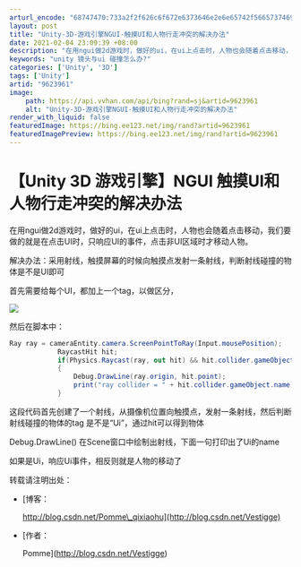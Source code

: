 ```yaml
---
arturl_encode: "68747470:733a2f2f626c6f672e6373646e2e6e65742f56657374696767:652f61727469636c652f64657461696c732f39363233393631"
layout: post
title: "Unity-3D-游戏引擎NGUI-触摸UI和人物行走冲突的解决办法"
date: 2021-02-04 23:09:39 +08:00
description: "在用ngui做2d游戏时，做好的ui，在ui上点击时，人物也会随着点击移动，我们要做的就是在点击UI"
keywords: "unity 镜头与ui 碰撞怎么办?"
categories: ['Unity', '3D']
tags: ['Unity']
artid: "9623961"
image:
    path: https://api.vvhan.com/api/bing?rand=sj&artid=9623961
    alt: "Unity-3D-游戏引擎NGUI-触摸UI和人物行走冲突的解决办法"
render_with_liquid: false
featuredImage: https://bing.ee123.net/img/rand?artid=9623961
featuredImagePreview: https://bing.ee123.net/img/rand?artid=9623961
---
```


# 【Unity 3D 游戏引擎】NGUI 触摸UI和人物行走冲突的解决办法

在用ngui做2d游戏时，做好的ui，在ui上点击时，人物也会随着点击移动，我们要做的就是在点击UI时，只响应UI的事件，点击非UI区域时才移动人物。

解决办法：采用射线，触摸屏幕的时候向触摸点发射一条射线，判断射线碰撞的物体是不是UI即可

首先需要给每个UI，都加上一个tag，以做区分，

![](https://img-blog.csdn.net/20130730100219718?watermark/2/text/aHR0cDovL2Jsb2cuY3Nkbi5uZXQvVmVzdGlnZ2U=/font/5a6L5L2T/fontsize/400/fill/I0JBQkFCMA==/dissolve/70/gravity/SouthEast)

然后在脚本中：

```csharp
Ray ray = cameraEntity.camera.ScreenPointToRay(Input.mousePosition);
			RaycastHit hit;
			if(Physics.Raycast(ray, out hit) && hit.collider.gameObject.tag == "Ui")
			{
				Debug.DrawLine(ray.origin, hit.point);
				print("ray collider = " + hit.collider.gameObject.name); 
			}
```

这段代码首先创建了一个射线，从摄像机位置向触摸点，发射一条射线，然后判断射线碰撞的物体的tag 是不是“Ui”，通过hit可以得到物体

Debug.DrawLine() 在Scene窗口中绘制出射线，下面一句打印出了Ui的name

如果是Ui，响应Ui事件，相反则就是人物的移动了

转载请注明出处：

* [博客：

  http://blog.csdn.net/Pomme\_qixiaohu](http://blog.csdn.net/Vestigge)
* [作者：

  Pomme](http://blog.csdn.net/Vestigge)